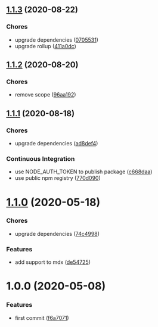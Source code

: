 ## [1.1.3](https://github.com/sergioramos/remark-oembed/compare/v1.1.2...v1.1.3) (2020-08-22)

### Chores

- upgrade dependencies ([0705531](https://github.com/sergioramos/remark-oembed/commit/0705531db994ed2c9ff60a68f41a7a2c5e9ec94c))
- upgrade rollup ([411a0dc](https://github.com/sergioramos/remark-oembed/commit/411a0dc8e2b9b3326f3fe156db8dac205355d292))

## [1.1.2](https://github.com/sergioramos/remark-oembed/compare/v1.1.1...v1.1.2) (2020-08-20)

### Chores

- remove scope ([96aa192](https://github.com/sergioramos/remark-oembed/commit/96aa19295ab676d6bb82f8776b703fb06c47f6ab))

## [1.1.1](https://github.com/sergioramos/remark-oembed/compare/v1.1.0...v1.1.1) (2020-08-18)

### Chores

- upgrade dependencies ([ad8def4](https://github.com/sergioramos/remark-oembed/commit/ad8def461017166386e8df373a45587b1d2bc703))

### Continuous Integration

- use NODE_AUTH_TOKEN to publish package ([c668daa](https://github.com/sergioramos/remark-oembed/commit/c668daacad063e1a5614142e863e9c66b3973d34))
- use public npm registry ([770d090](https://github.com/sergioramos/remark-oembed/commit/770d090b43c7c081b43da545ca317e98829f9a43))

# [1.1.0](https://github.com/sergioramos/remark-oembed/compare/v1.0.0...v1.1.0) (2020-05-18)

### Chores

- upgrade dependencies ([74c4998](https://github.com/sergioramos/remark-oembed/commit/74c4998b40e7238542532f4263caa7f7194f4636))

### Features

- add support to mdx ([de54725](https://github.com/sergioramos/remark-oembed/commit/de54725987dc1cdf4e7425f1723cc2be08a54cb2))

# 1.0.0 (2020-05-08)

### Features

- first commit ([f6a7071](https://github.com/sergioramos/remark-oembed/commit/f6a70710c73f1714b27c0f2ea405cfc6bd69da43))
